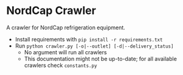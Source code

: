 # NordCap Crawler

A crawler for NordCap refrigeration equipment.

- Install requirements with `pip install -r requirements.txt`
- Run `python crawler.py [-o|--outlet] [-d|--delivery_status]`
  - No argument will run all crawlers
  - This documentation might not be up-to-date; for all available crawlers check `constants.py`
